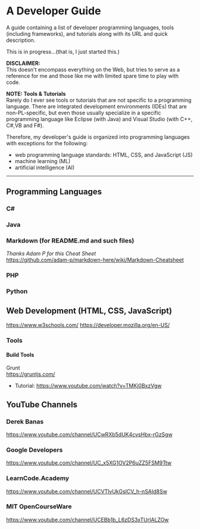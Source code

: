 # A Developer Guide
A guide containing a list of developer programming languages, tools (including frameworks), and tutorials along with its URL and quick description.  

This is in progress...(that is, I just started this.)  

**DISCLAIMER:**  
This doesn't encompass everything on the Web, but tries to serve as a reference for me and those like me with limited spare time to play with code.  

**NOTE: Tools & Tutorials**  
Rarely do I ever see tools or tutorials that are not specific to a programming language. There are integrated development environments (IDEs) that are non-PL-specific, but even those usually specialize in a specific programming language like Eclipse (with Java) and Visual Studio (with C++, C#,VB and F#).  

Therefore, my developer's guide is organized into programming languages with exceptions for the following:
- web programming language standards: HTML, CSS, and JavaScript (JS)
- machine learning (ML)
- artificial intelligence (AI)
---  

## Programming Languages
### C#
### Java
### Markdown (for README.md and such files)
_Thanks Adam P for this Cheat Sheet_  
https://github.com/adam-p/markdown-here/wiki/Markdown-Cheatsheet  

### PHP
### Python

## Web Development (HTML, CSS, JavaScript)
https://www.w3schools.com/
https://developer.mozilla.org/en-US/

### Tools
#### Build Tools
Grunt  
https://gruntjs.com/
* Tutorial: https://www.youtube.com/watch?v=TMKj0BxzVgw

## YouTube Channels
### Derek Banas
https://www.youtube.com/channel/UCwRXb5dUK4cvsHbx-rGzSgw
### Google Developers
https://www.youtube.com/channel/UC_x5XG1OV2P6uZZ5FSM9Ttw
### LearnCode.Academy
https://www.youtube.com/channel/UCVTlvUkGslCV_h-nSAId8Sw
### MIT OpenCourseWare
https://www.youtube.com/channel/UCEBb1b_L6zDS3xTUrIALZOw

